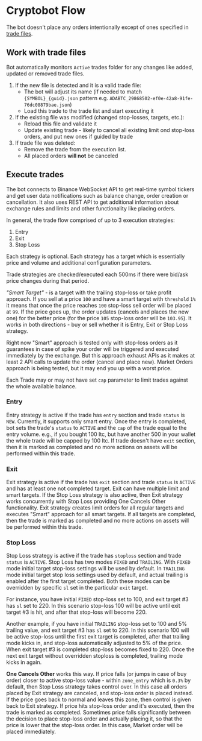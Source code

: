 # Cryptobot Flow

The bot doesn't place any orders intentionally except of ones specified in [trade files](./TRADE_FILE.md).

## Work with trade files
Bot automatically monitors `Active` trades folder for any changes like added, updated or removed trade files.
1. If the new file is detected and it is a valid trade file:
    - The bot will adjust its name (if needed to match `{SYMBOL}_{guid}.json` pattern e.g. `ADABTC_29868502-ef0e-42a8-91fe-76dc08879bae.json`)
    - Load this trade to the trade list and start executing it
2. If the existing file was modified (changed stop-losses, targets, etc.):
    - Reload this file and validate it
    - Update existing trade - likely to cancel all existing limit ond stop-loss orders, 
    and put new ones if guided by trade
3. If trade file was deleted:
    - Remove the trade from the execution list. 
    - All placed orders **will not** be canceled

## Execute trades
The bot connects to Binance WebSocket API to get real-time symbol tickers and get user data notifications
such as balance change, order creation or cancellation. It also uses REST API to get additional information
about exchange rules and limits and other functionality like placing orders.

In general, the trade flow comprised of up to 3 execution strategies:
1. Entry
2. Exit
3. Stop Loss

Each strategy is optional. Each strategy has a target which is essentially price and volume and additional configuration
parameters.

Trade strategies are checked/executed each 500ms if there were bid/ask price changes during that period.

_"Smart Target"_ - is a target with the trailing stop-loss or take profit approach. If you sell at a price `100` and have a smart target
with `threshold` `1%` it means that once the price reaches `100` stop-loss sell order will be placed at `99`. If the price goes up, 
the order updates (cancels and places the new one) for the better price (for the price `105` stop-loss order will be `103.95`).
It works in both directions - buy or sell whether it is Entry, Exit or Stop Loss strategy.

Right now "Smart" approach is tested only with stop-loss orders as it guarantees in case of spike your order will be triggered
and executed immediately by the exchange. But this approach exhaust APIs as it makes at least 2 API calls to update the order 
(cancel and place new). Market Orders approach is being tested, but it may end you up with a worst price.

Each Trade may or may not have set `cap` parameter to limit trades against the whole available balance.

### Entry
Entry strategy is active if the trade has `entry` section and trade `status` is `NEW`. Currently, it supports only smart entry.
Once the entry is completed, bot sets the trade's `status` to `ACTIVE` and the `cap` of the trade equal to the entry volume. 
e.g., if you bought 100 ltc, but have another 500 in your wallet the whole trade will be capped by 100 ltc. If trade doesn't 
have `exit` section, then it is marked as completed and no more actions on assets will be performed within this trade.

### Exit
Exit strategy is active if the trade has `exit` section and trade `status` is `ACTIVE` and has at least one not completed target.
Exit can have multiple limit and smart targets. If the Stop Loss strategy is also active, then Exit strategy works concurrently
with Stop Loss providing One Cancels Other functionality. Exit strategy creates limit orders for all regular targets and 
executes "Smart" approach for all smart targets. If all targets are completed, then the trade is marked as completed and 
no more actions on assets will be performed within this trade.

### Stop Loss
Stop Loss strategy is active if the trade has `stoploss` section and trade `status` is `ACTIVE`. Stop Loss has two modes `FIXED` and
`TRAILING`. With `FIXED` mode initial target stop-loss settings will be used by default. In `TRAILING` mode initial target stop
loss settings used by default, and actual trailing is enabled after the first target completed. Both these modes can be overridden 
by specific `sl` set in the particular `exit` target. 

For instance, you have initial `FIXED` stop-loss set to 100, and exit target #3 has `sl` set to 220. In this scenario stop-loss 100
will be active until exit target #3 is hit, and after that stop-loss will become 220.

Another example, if you have initial `TRAILING` stop-loss set to 100 and 5% trailing value, and exit target #3 has `sl` set to 220.
In this scenario 100 will be active stop-loss until the first exit target is completed, after that trailing mode kicks in,
and stop-loss automatically adjusted to 5% of the price. When exit target #3 is completed stop-loss becomes fixed to 220.
Once the next exit target without overridden stoploss is completed, trailing mode kicks in again.

**One Cancels Other** works this way. If price falls (or jumps in case of buy order) closer to active stop-loss value - 
within `zone_entry` which is `0.3%` by default, then Stop Loss strategy takes control over. In this case all orders placed by 
Exit strategy are canceled, and stop-loss order is placed instead. If the price goes back to normal and leaves this zone,
then control is given back to Exit strategy. If price hits stop-loss order and it's executed, then the trade is marked as completed.
Sometimes price falls significantly between the decision to place stop-loss order and actually placing it, so that the price is 
lower that the stop-loss order. In this case, Market order will be placed immediately.
 
 
